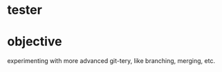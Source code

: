 # tester

objective
==========
experimenting with more advanced git-tery, like branching, merging, etc.


